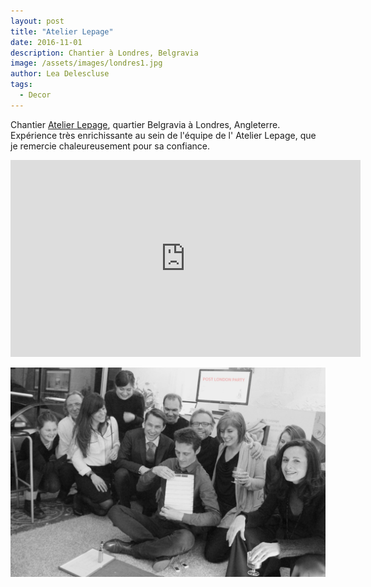 ```yaml
---
layout: post
title: "Atelier Lepage"
date: 2016-11-01
description: Chantier à Londres, Belgravia
image: /assets/images/londres1.jpg
author: Lea Delescluse
tags:
  - Decor
---
```

Chantier <a href="http://ludoviclepage.fr" target="_blank">Atelier Lepage</a>, quartier Belgravia à Londres, Angleterre.
Expérience très enrichissante au sein de l'équipe de l' Atelier Lepage, que je remercie chaleureusement pour sa confiance.

<iframe width="560" height="315" src="https://www.youtube.com/embed/JQgyjwYudi8" frameborder="0" allow="accelerometer; autoplay; encrypted-media; gyroscope; picture-in-picture" allowfullscreen></iframe>

![Placeholder](/assets/images/londres/lepage-equipe.jpg)
